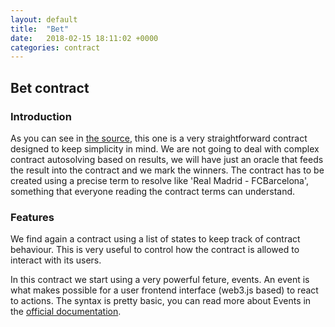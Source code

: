 ```yaml
---
layout: default
title:  "Bet"
date:   2018-02-15 18:11:02 +0000
categories: contract
---
```


## Bet contract
### Introduction
As you can see in [the source](https://github.com/sh4ka/thesoliditydev/blob/master/contracts/bet.sol), this one is a very straightforward contract designed to keep simplicity in mind.
We are not going to deal with complex contract autosolving based on results, we will have just an oracle that feeds
the result into the contract and we mark the winners.
The contract has to be created using a precise term to resolve like 'Real Madrid - FCBarcelona',
something that everyone reading the contract terms can understand.

### Features
We find again a contract using a list of states to keep track of contract behaviour. This is very useful to control how the contract is allowed to interact with its users.

In this contract we start using a very powerful feture, events. An event is what makes possible for a user frontend interface (web3.js based) to react to actions. The syntax is pretty basic, you can read more about Events in the [official documentation](http://solidity.readthedocs.io/en/develop/contracts.html#events).
